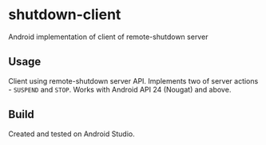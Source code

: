 # shutdown-client
Android implementation of client of remote-shutdown server

## Usage
Client using remote-shutdown server API. Implements two of server actions - `SUSPEND` and `STOP`. Works with Android API 24 (Nougat) and above.

## Build
Created and tested on Android Studio.
